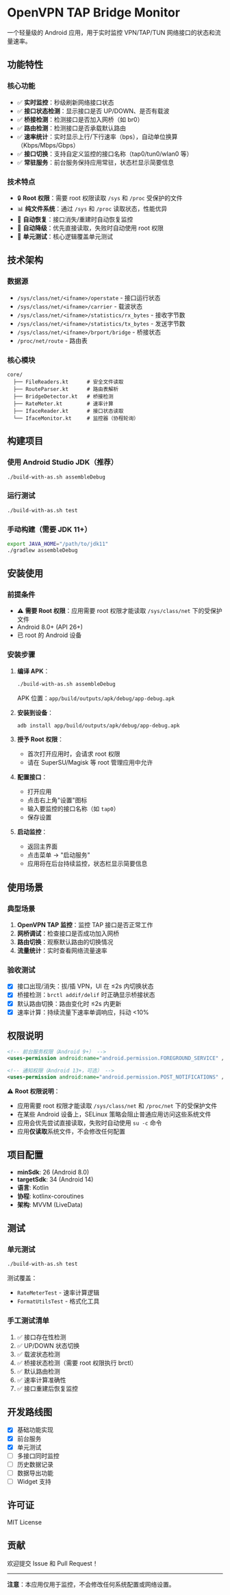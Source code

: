 # OpenVPN TAP Bridge Monitor

一个轻量级的 Android 应用，用于实时监控 VPN/TAP/TUN 网络接口的状态和流量速率。

## 功能特性

### 核心功能
- ✅ **实时监控**：秒级刷新网络接口状态
- ✅ **接口状态检测**：显示接口是否 UP/DOWN、是否有载波
- ✅ **桥接检测**：检测接口是否加入网桥（如 br0）
- ✅ **路由检测**：检测接口是否承载默认路由
- ✅ **速率统计**：实时显示上行/下行速率（bps），自动单位换算（Kbps/Mbps/Gbps）
- ✅ **接口切换**：支持自定义监控的接口名称（tap0/tun0/wlan0 等）
- ✅ **常驻服务**：前台服务保持应用常驻，状态栏显示简要信息

### 技术特点
- 🔒 **Root 权限**：需要 root 权限读取 `/sys` 和 `/proc` 受保护的文件
- 📊 **纯文件系统**：通过 `/sys` 和 `/proc` 读取状态，性能优异
- 🔄 **自动恢复**：接口消失/重建时自动恢复监控
- 🔧 **自动降级**：优先直接读取，失败时自动使用 root 权限
- 🧪 **单元测试**：核心逻辑覆盖单元测试

## 技术架构

### 数据源
- `/sys/class/net/<ifname>/operstate` - 接口运行状态
- `/sys/class/net/<ifname>/carrier` - 载波状态
- `/sys/class/net/<ifname>/statistics/rx_bytes` - 接收字节数
- `/sys/class/net/<ifname>/statistics/tx_bytes` - 发送字节数
- `/sys/class/net/<ifname>/brport/bridge` - 桥接状态
- `/proc/net/route` - 路由表

### 核心模块
```
core/
  ├── FileReaders.kt      # 安全文件读取
  ├── RouteParser.kt      # 路由表解析
  ├── BridgeDetector.kt   # 桥接检测
  ├── RateMeter.kt        # 速率计算
  ├── IfaceReader.kt      # 接口状态读取
  └── IfaceMonitor.kt     # 监控器（协程轮询）
```

## 构建项目

### 使用 Android Studio JDK（推荐）
```bash
./build-with-as.sh assembleDebug
```

### 运行测试
```bash
./build-with-as.sh test
```

### 手动构建（需要 JDK 11+）
```bash
export JAVA_HOME="/path/to/jdk11"
./gradlew assembleDebug
```

## 安装使用

### 前提条件
- ⚠️ **需要 Root 权限**：应用需要 root 权限才能读取 `/sys/class/net` 下的受保护文件
- Android 8.0+ (API 26+)
- 已 root 的 Android 设备

### 安装步骤

1. **编译 APK**：
   ```bash
   ./build-with-as.sh assembleDebug
   ```
   APK 位置：`app/build/outputs/apk/debug/app-debug.apk`

2. **安装到设备**：
   ```bash
   adb install app/build/outputs/apk/debug/app-debug.apk
   ```

3. **授予 Root 权限**：
   - 首次打开应用时，会请求 root 权限
   - 请在 SuperSU/Magisk 等 root 管理应用中允许

4. **配置接口**：
   - 打开应用
   - 点击右上角"设置"图标
   - 输入要监控的接口名称（如 `tap0`）
   - 保存设置

5. **启动监控**：
   - 返回主界面
   - 点击菜单 → "启动服务"
   - 应用将在后台持续监控，状态栏显示简要信息

## 使用场景

### 典型场景
1. **OpenVPN TAP 监控**：监控 TAP 接口是否正常工作
2. **网桥调试**：检查接口是否成功加入网桥
3. **路由切换**：观察默认路由的切换情况
4. **流量统计**：实时查看网络流量速率

### 验收测试
- [x] 接口出现/消失：拔/插 VPN，UI 在 ≤2s 内切换状态
- [x] 桥接检测：`brctl addif/delif` 时正确显示桥接状态
- [x] 默认路由切换：路由变化时 ≤2s 内更新
- [x] 速率计算：持续流量下速率单调响应，抖动 <10%

## 权限说明

```xml
<!-- 前台服务权限（Android 9+） -->
<uses-permission android:name="android.permission.FOREGROUND_SERVICE" />

<!-- 通知权限（Android 13+，可选） -->
<uses-permission android:name="android.permission.POST_NOTIFICATIONS" />
```

⚠️ **Root 权限说明**：
- 应用需要 root 权限才能读取 `/sys/class/net` 和 `/proc/net` 下的受保护文件
- 在某些 Android 设备上，SELinux 策略会阻止普通应用访问这些系统文件
- 应用会优先尝试直接读取，失败时自动使用 `su -c` 命令
- 应用**仅读取**系统文件，不会修改任何配置

## 项目配置

- **minSdk**: 26 (Android 8.0)
- **targetSdk**: 34 (Android 14)
- **语言**: Kotlin
- **协程**: kotlinx-coroutines
- **架构**: MVVM (LiveData)

## 测试

### 单元测试
```bash
./build-with-as.sh test
```

测试覆盖：
- `RateMeterTest` - 速率计算逻辑
- `FormatUtilsTest` - 格式化工具

### 手工测试清单
1. ✅ 接口存在性检测
2. ✅ UP/DOWN 状态切换
3. ✅ 载波状态检测
4. ✅ 桥接状态检测（需要 root 权限执行 brctl）
5. ✅ 默认路由检测
6. ✅ 速率计算准确性
7. ✅ 接口重建后恢复监控

## 开发路线图

- [x] 基础功能实现
- [x] 前台服务
- [x] 单元测试
- [ ] 多接口同时监控
- [ ] 历史数据记录
- [ ] 数据导出功能
- [ ] Widget 支持

## 许可证

MIT License

## 贡献

欢迎提交 Issue 和 Pull Request！

---

**注意**：本应用仅用于监控，不会修改任何系统配置或网络设置。
